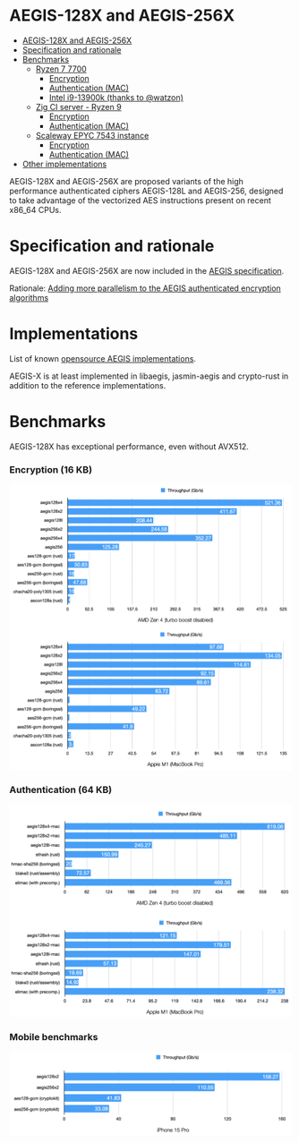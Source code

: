 # AEGIS-128X and AEGIS-256X

- [AEGIS-128X and AEGIS-256X](#aegis-128x-and-aegis-256x)
- [Specification and rationale](#specification-and-rationale)
- [Benchmarks](#benchmarks)
  - [Ryzen 7 7700](#ryzen-7-7700)
    - [Encryption](#encryption)
    - [Authentication (MAC)](#authentication-mac)
    - [Intel i9-13900k (thanks to @watzon)](#intel-i9-13900k-thanks-to-watzon)
  - [Zig CI server - Ryzen 9](#zig-ci-server---ryzen-9)
    - [Encryption](#encryption-1)
    - [Authentication (MAC)](#authentication-mac-1)
  - [Scaleway EPYC 7543 instance](#scaleway-epyc-7543-instance)
    - [Encryption](#encryption-2)
    - [Authentication (MAC)](#authentication-mac-2)
- [Other implementations](#other-implementations)

AEGIS-128X and AEGIS-256X are proposed variants of the high performance authenticated ciphers AEGIS-128L and AEGIS-256, designed to take advantage of the vectorized AES instructions present on recent x86_64 CPUs.

# Specification and rationale

AEGIS-128X and AEGIS-256X are now included in the [AEGIS specification](https://cfrg.github.io/draft-irtf-cfrg-aegis-aead/draft-irtf-cfrg-aegis-aead.html).

Rationale: [Adding more parallelism to the AEGIS authenticated encryption algorithms](https://eprint.iacr.org/2023/523)

# Implementations

List of known [opensource AEGIS implementations](https://github.com/cfrg/draft-irtf-cfrg-aegis-aead?tab=readme-ov-file#known-implementations).

AEGIS-X is at least implemented in libaegis, jasmin-aegis and
crypto-rust in addition to the reference implementations.

# Benchmarks

AEGIS-128X has exceptional performance, even without AVX512.

### Encryption (16 KB)

![AEGIS benchmark results](img/bench-encryption.png)

### Authentication (64 KB)

![AEGIS-MAC benchmark results](img/bench-mac.png)

### Mobile benchmarks

![AEGIS mobile benchmark results](img/bench-mobile.png)
